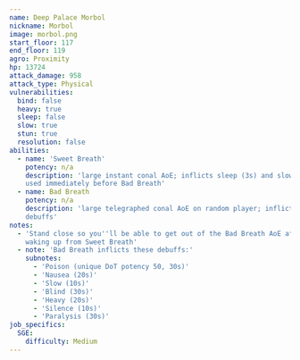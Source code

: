 ```yaml
---
name: Deep Palace Morbol
nickname: Morbol
image: morbol.png
start_floor: 117
end_floor: 119
agro: Proximity
hp: 13724
attack_damage: 958
attack_type: Physical
vulnerabilities:
  bind: false
  heavy: true
  sleep: false
  slow: true
  stun: true
  resolution: false
abilities:
  - name: 'Sweet Breath'
    potency: n/a
    description: 'large instant conal AoE; inflicts sleep (3s) and slow (10s);
    used immediately before Bad Breath'
  - name: Bad Breath
    potency: n/a
    description: 'large telegraphed conal AoE on random player; inflicts many
    debuffs'
notes:
  - 'Stand close so you''ll be able to get out of the Bad Breath AoE after
    waking up from Sweet Breath'
  - note: 'Bad Breath inflicts these debuffs:'
    subnotes:
      - 'Poison (unique DoT potency 50, 30s)'
      - 'Nausea (20s)'
      - 'Slow (10s)'
      - 'Blind (30s)'
      - 'Heavy (20s)'
      - 'Silence (10s)'
      - 'Paralysis (30s)'
job_specifics:
  SGE:
    difficulty: Medium
---
```

